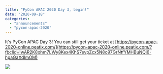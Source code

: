 ```yaml
---
title: "PyCon APAC 2020 Day 3, begin!"
date: "2020-09-18"
categories:
  - "announcements"
  - "pycon-apac-2020"
---
```


It's PyCon APAC Day 3! You can still get your ticket at [https://pycon-apac-2020-online.peatix.com/](https://pycon-apac-2020-online.peatix.com/?fbclid=IwAR2K8ohm7LWy8Kex4KhS7evpZcx5N8o97GrNtfYMHBuNQi6-hpaGaXdImOM)

![](/archived-images/day3.png?w=1024)
